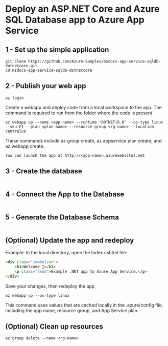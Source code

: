# Deploy an ASP.NET Core and Azure SQL Database app to Azure App Service

## 1 - Set up the simple application
```console
git clone https://github.com/Azure-Samples/msdocs-app-service-sqldb-dotnetcore.git
cd msdocs-app-service-sqldb-dotnetcore
```

## 2 - Publish your web app
```console
az login
```
Create a webapp and deploy code from a local workspace to the app. The command is required to run from the folder where the code is present.
```console
az webapp up --name <app-name> --runtime "DOTNET|6.0" --os-type linux --sku F1 --plan <plan-name> --resource-group <rg-name> --location centralus
```
These commands include az group create, az appservice plan create, and az webapp create.
```console
You can launch the app at http://<app-name>.azurewebsites.net
```

## 3 - Create the database
```console
```

## 4 - Connect the App to the Database
```console
```

## 5 - Generate the Database Schema
```console
```

## (Optional) Update the app and redeploy
Example: In the local directory, open the Index.cshtml file:
```html
<div class="jumbotron">
    <h1>Welcome 💜</h1>
    <p class="lead">Example .NET app to Azure App Service.</p>
</div>
```
Save your changes, then redeploy the app
```console
az webapp up --os-type linux
```
This command uses values that are cached locally in the .azure/config file, including the app name, resource group, and App Service plan.

## (Optional) Clean up resources
```console
az group delete --name <rg-name>
```
